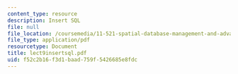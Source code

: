 ```yaml
---
content_type: resource
description: Insert SQL
file: null
file_location: /coursemedia/11-521-spatial-database-management-and-advanced-geographic-information-systems-spring-2003/f52c2b16f3d1baad759f5426685e8fdc_lect9insertsql.pdf
file_type: application/pdf
resourcetype: Document
title: lect9insertsql.pdf
uid: f52c2b16-f3d1-baad-759f-5426685e8fdc
---
```

